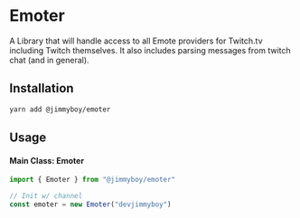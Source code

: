 # Emoter

A Library that will handle access to all Emote providers for Twitch.tv including Twitch themselves. It also includes parsing messages from twitch chat (and in general).

## Installation

```sh
yarn add @jimmyboy/emoter
```

## Usage

#### Main Class: Emoter

```ts
import { Emoter } from "@jimmyboy/emoter"

// Init w/ channel
const emoter = new Emoter("devjimmyboy")
```
